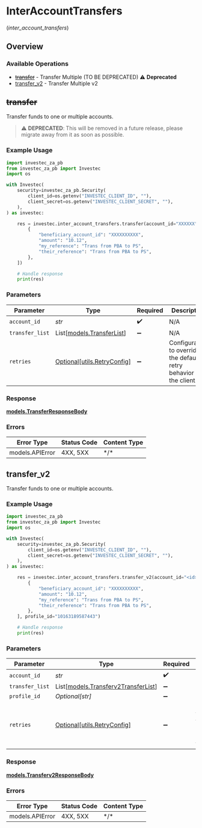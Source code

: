 # InterAccountTransfers
(*inter_account_transfers*)

## Overview

### Available Operations

* [~~transfer~~](#transfer) - Transfer Multiple (TO BE DEPRECATED) :warning: **Deprecated**
* [transfer_v2](#transfer_v2) - Transfer Multiple v2

## ~~transfer~~

Transfer funds to one or multiple accounts.

> :warning: **DEPRECATED**: This will be removed in a future release, please migrate away from it as soon as possible.

### Example Usage

```python
import investec_za_pb
from investec_za_pb import Investec
import os

with Investec(
    security=investec_za_pb.Security(
        client_id=os.getenv("INVESTEC_CLIENT_ID", ""),
        client_secret=os.getenv("INVESTEC_CLIENT_SECRET", ""),
    ),
) as investec:

    res = investec.inter_account_transfers.transfer(account_id="XXXXXX", transfer_list=[
        {
            "beneficiary_account_id": "XXXXXXXXXX",
            "amount": "10.12",
            "my_reference": "Trans from PBA to PS",
            "their_reference": "Trans from PBA to PS",
        },
    ])

    # Handle response
    print(res)

```

### Parameters

| Parameter                                                           | Type                                                                | Required                                                            | Description                                                         | Example                                                             |
| ------------------------------------------------------------------- | ------------------------------------------------------------------- | ------------------------------------------------------------------- | ------------------------------------------------------------------- | ------------------------------------------------------------------- |
| `account_id`                                                        | *str*                                                               | :heavy_check_mark:                                                  | N/A                                                                 | XXXXXX                                                              |
| `transfer_list`                                                     | List[[models.TransferList](../../models/transferlist.md)]           | :heavy_minus_sign:                                                  | N/A                                                                 |                                                                     |
| `retries`                                                           | [Optional[utils.RetryConfig]](../../models/utils/retryconfig.md)    | :heavy_minus_sign:                                                  | Configuration to override the default retry behavior of the client. |                                                                     |

### Response

**[models.TransferResponseBody](../../models/transferresponsebody.md)**

### Errors

| Error Type      | Status Code     | Content Type    |
| --------------- | --------------- | --------------- |
| models.APIError | 4XX, 5XX        | \*/\*           |

## transfer_v2

Transfer funds to one or multiple accounts.

### Example Usage

```python
import investec_za_pb
from investec_za_pb import Investec
import os

with Investec(
    security=investec_za_pb.Security(
        client_id=os.getenv("INVESTEC_CLIENT_ID", ""),
        client_secret=os.getenv("INVESTEC_CLIENT_SECRET", ""),
    ),
) as investec:

    res = investec.inter_account_transfers.transfer_v2(account_id="<id>", transfer_list=[
        {
            "beneficiary_account_id": "XXXXXXXXXX",
            "amount": "10.12",
            "my_reference": "Trans from PBA to PS",
            "their_reference": "Trans from PBA to PS",
        },
    ], profile_id="10163189587443")

    # Handle response
    print(res)

```

### Parameters

| Parameter                                                                     | Type                                                                          | Required                                                                      | Description                                                                   |
| ----------------------------------------------------------------------------- | ----------------------------------------------------------------------------- | ----------------------------------------------------------------------------- | ----------------------------------------------------------------------------- |
| `account_id`                                                                  | *str*                                                                         | :heavy_check_mark:                                                            | N/A                                                                           |
| `transfer_list`                                                               | List[[models.Transferv2TransferList](../../models/transferv2transferlist.md)] | :heavy_minus_sign:                                                            | N/A                                                                           |
| `profile_id`                                                                  | *Optional[str]*                                                               | :heavy_minus_sign:                                                            | N/A                                                                           |
| `retries`                                                                     | [Optional[utils.RetryConfig]](../../models/utils/retryconfig.md)              | :heavy_minus_sign:                                                            | Configuration to override the default retry behavior of the client.           |

### Response

**[models.Transferv2ResponseBody](../../models/transferv2responsebody.md)**

### Errors

| Error Type      | Status Code     | Content Type    |
| --------------- | --------------- | --------------- |
| models.APIError | 4XX, 5XX        | \*/\*           |